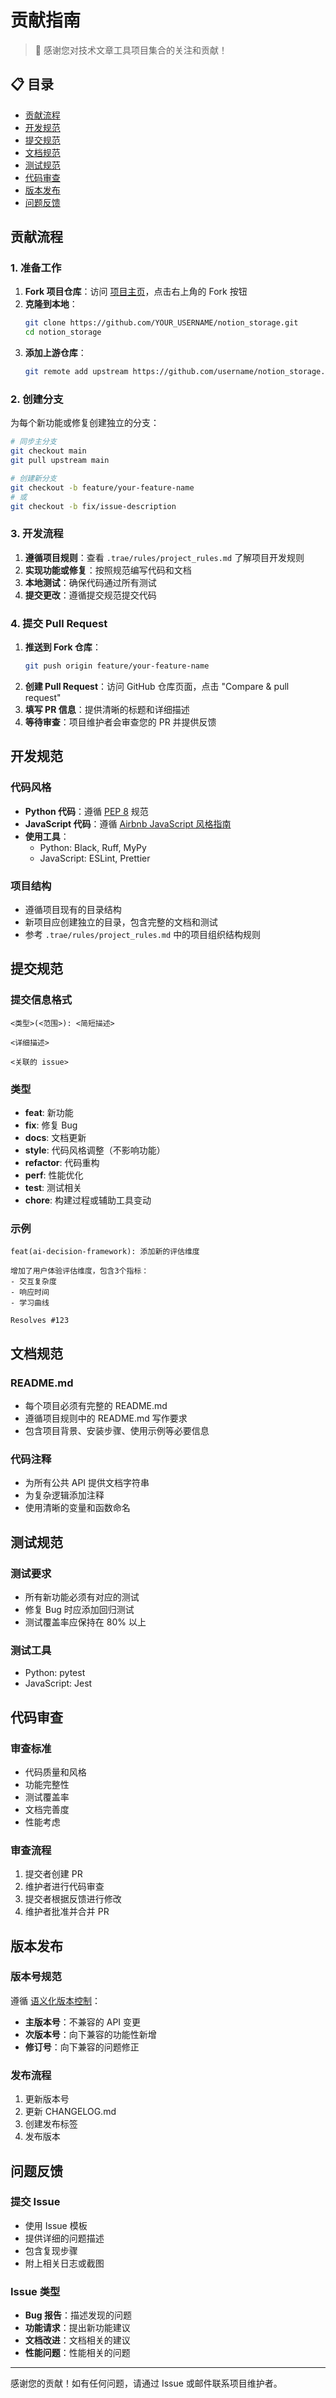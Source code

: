 # 贡献指南

> 🙏 感谢您对技术文章工具项目集合的关注和贡献！

## 📋 目录

- [贡献流程](#贡献流程)
- [开发规范](#开发规范)
- [提交规范](#提交规范)
- [文档规范](#文档规范)
- [测试规范](#测试规范)
- [代码审查](#代码审查)
- [版本发布](#版本发布)
- [问题反馈](#问题反馈)

## 贡献流程

### 1. 准备工作

1. **Fork 项目仓库**：访问 [项目主页](https://github.com/username/notion_storage)，点击右上角的 Fork 按钮
2. **克隆到本地**：
   ```bash
   git clone https://github.com/YOUR_USERNAME/notion_storage.git
   cd notion_storage
   ```
3. **添加上游仓库**：
   ```bash
   git remote add upstream https://github.com/username/notion_storage.git
   ```

### 2. 创建分支

为每个新功能或修复创建独立的分支：

```bash
# 同步主分支
git checkout main
git pull upstream main

# 创建新分支
git checkout -b feature/your-feature-name
# 或
git checkout -b fix/issue-description
```

### 3. 开发流程

1. **遵循项目规则**：查看 `.trae/rules/project_rules.md` 了解项目开发规则
2. **实现功能或修复**：按照规范编写代码和文档
3. **本地测试**：确保代码通过所有测试
4. **提交更改**：遵循提交规范提交代码

### 4. 提交 Pull Request

1. **推送到 Fork 仓库**：
   ```bash
   git push origin feature/your-feature-name
   ```
2. **创建 Pull Request**：访问 GitHub 仓库页面，点击 "Compare & pull request"
3. **填写 PR 信息**：提供清晰的标题和详细描述
4. **等待审查**：项目维护者会审查您的 PR 并提供反馈

## 开发规范

### 代码风格

- **Python 代码**：遵循 [PEP 8](https://www.python.org/dev/peps/pep-0008/) 规范
- **JavaScript 代码**：遵循 [Airbnb JavaScript 风格指南](https://github.com/airbnb/javascript)
- **使用工具**：
  - Python: Black, Ruff, MyPy
  - JavaScript: ESLint, Prettier

### 项目结构

- 遵循项目现有的目录结构
- 新项目应创建独立的目录，包含完整的文档和测试
- 参考 `.trae/rules/project_rules.md` 中的项目组织结构规则

## 提交规范

### 提交信息格式

```
<类型>(<范围>): <简短描述>

<详细描述>

<关联的 issue>
```

### 类型

- **feat**: 新功能
- **fix**: 修复 Bug
- **docs**: 文档更新
- **style**: 代码风格调整（不影响功能）
- **refactor**: 代码重构
- **perf**: 性能优化
- **test**: 测试相关
- **chore**: 构建过程或辅助工具变动

### 示例

```
feat(ai-decision-framework): 添加新的评估维度

增加了用户体验评估维度，包含3个指标：
- 交互复杂度
- 响应时间
- 学习曲线

Resolves #123
```

## 文档规范

### README.md

- 每个项目必须有完整的 README.md
- 遵循项目规则中的 README.md 写作要求
- 包含项目背景、安装步骤、使用示例等必要信息

### 代码注释

- 为所有公共 API 提供文档字符串
- 为复杂逻辑添加注释
- 使用清晰的变量和函数命名

## 测试规范

### 测试要求

- 所有新功能必须有对应的测试
- 修复 Bug 时应添加回归测试
- 测试覆盖率应保持在 80% 以上

### 测试工具

- Python: pytest
- JavaScript: Jest

## 代码审查

### 审查标准

- 代码质量和风格
- 功能完整性
- 测试覆盖率
- 文档完善度
- 性能考虑

### 审查流程

1. 提交者创建 PR
2. 维护者进行代码审查
3. 提交者根据反馈进行修改
4. 维护者批准并合并 PR

## 版本发布

### 版本号规范

遵循 [语义化版本控制](https://semver.org/lang/zh-CN/)：

- **主版本号**：不兼容的 API 变更
- **次版本号**：向下兼容的功能性新增
- **修订号**：向下兼容的问题修正

### 发布流程

1. 更新版本号
2. 更新 CHANGELOG.md
3. 创建发布标签
4. 发布版本

## 问题反馈

### 提交 Issue

- 使用 Issue 模板
- 提供详细的问题描述
- 包含复现步骤
- 附上相关日志或截图

### Issue 类型

- **Bug 报告**：描述发现的问题
- **功能请求**：提出新功能建议
- **文档改进**：文档相关的建议
- **性能问题**：性能相关的问题

---

感谢您的贡献！如有任何问题，请通过 Issue 或邮件联系项目维护者。